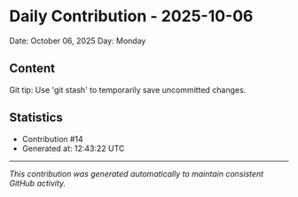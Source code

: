 # Daily Contribution - 2025-10-06

Date: October 06, 2025
Day: Monday

## Content

Git tip: Use 'git stash' to temporarily save uncommitted changes.

## Statistics

- Contribution #14
- Generated at: 12:43:22 UTC

---
*This contribution was generated automatically to maintain consistent GitHub activity.*
